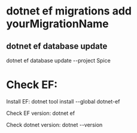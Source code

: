 # dotnet ef migrations add yourMigrationName

## dotnet ef database update

dotnet ef database update --project Spice




# Check EF:
Install EF:
dotnet tool install --global dotnet-ef

Check EF version:
dotnet ef

Check dotnet version:
dotnet --version
